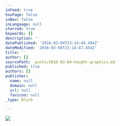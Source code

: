 ```yaml
---
inFeed: true
hasPage: false
inNav: false
inLanguage: null
starred: true
keywords: []
description: ''
datePublished: '2016-03-04T23:14:49.494Z'
dateModified: '2016-03-04T23:14:47.454Z'
title: ''
author: []
sourcePath: _posts/2016-03-04-haught-graphics.md
published: true
authors: []
publisher:
  name: null
  domain: null
  url: null
  favicon: null
_type: Blurb

---
```

![](https://the-grid-user-content.s3-us-west-2.amazonaws.com/87436a10-9758-4797-ae4c-427d34fa5b70.jpg)